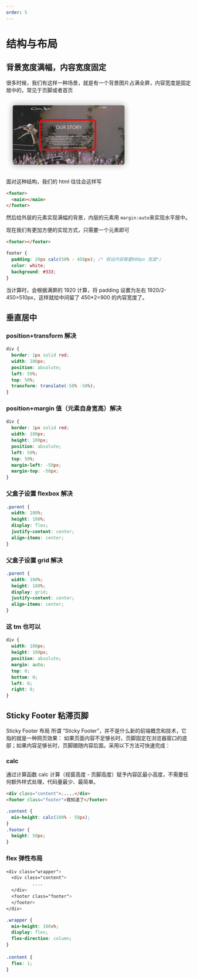 ```yaml
---
order: 5
---
```


# 结构与布局

## 背景宽度满幅，内容宽度固定

很多时候，我们有这样一种场景，就是有一个背景图片占满全屏，内容宽度是固定居中的，常见于页脚或者首页

<img src="../assets/image-20211007170306213.png" alt="image-20211007170306213" style="zoom:50%;" />

面对这种结构，我们的 html 往往会这样写

```html
<footer>
  <main></main>
</footer>
```

然后给外层的元素实现满幅的背景，内层的元素用 `margin:auto`来实现水平居中。

现在我们有更加方便的实现方式，只需要一个元素即可

```html
<footer></footer>
```

```css
footer {
  padding: 20px calc(50% - 450px); /* 假设内容需要900px 宽度*/
  color: white;
  background: #333;
}
```

当计算时，会根据满屏的 1920 计算，将 padding 设置为左右 1920/2-450=510px，这样就给中间留了 450\*2=900 的内容宽度了。

## 垂直居中

### position+transform 解决

```css
div {
  border: 1px solid red;
  width: 100px;
  position: absolute;
  left: 50%;
  top: 50%;
  transform: translate(-50% -50%);
}
```

### position+margin 值（元素自身宽高）解决

```css
div {
  border: 1px solid red;
  width: 100px;
  height: 100px;
  position: absolute;
  left: 50%;
  top: 50%;
  margin-left: -50px;
  margin-top: -50px;
}
```

### 父盒子设置 flexbox 解决

```css
.parent {
  width: 100%;
  height: 100%;
  display: flex;
  justify-content: center;
  align-items: center;
}
```

### 父盒子设置 grid 解决

```css
.parent {
  width: 100%;
  height: 100%;
  display: grid;
  justify-content: center;
  align-items: center;
}
```

### 这 tm 也可以

```css
div {
  width: 100px;
  height: 100px;
  position: absolute;
  margin: auto;
  top: 0;
  bottom: 0;
  left: 0;
  right: 0;
}
```

## Sticky Footer 粘滞页脚

Sticky Footer 布局 所谓 “Sticky Footer”，并不是什么新的前端概念和技术，它指的就是一种网页效果： 如果页面内容不足够长时，页脚固定在浏览器窗口的底部；如果内容足够长时，页脚跟随内容后面。采用以下方法可快速完成：

### calc

通过计算函数 calc 计算（视窗高度 - 页脚高度）赋予内容区最小高度，不需要任何额外样式处理，代码量最少、最简单。

```html
<div class="content">.....</div>
<footer class="footer">我知道了</footer>
```

```css
.content {
  min-height: calc(100% - 50px);
}
.footer {
  height: 50px;
}
```

### flex 弹性布局

```css
<div class="wrapper">
  <div class="content">
          ....
  </div>
  <footer class="footer">
  </footer>
</div>
```

```css
.wrapper {
  min-height: 100vh;
  display: flex;
  flex-direction: column;
}

.content {
  flex: 1;
}
```
